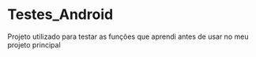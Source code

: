 # Testes_Android
Projeto utilizado para testar as funções que aprendi antes de usar no meu projeto principal
